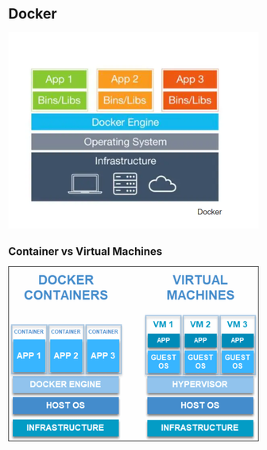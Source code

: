 
# Docker 

![Docker](Docker.png)

## Container vs Virtual Machines

![Virtual](container-vs-virtual-machine.png)
